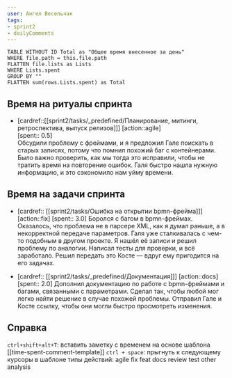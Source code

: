 ```yaml
---
user: Ангел Весельчак
tags:
- sprint2
- dailyComments
---
```




```dataview 
TABLE WITHOUT ID Total as "Общее время внесенное за день"
WHERE file.path = this.file.path 
FLATTEN file.lists as Lists
WHERE Lists.spent
GROUP BY ""
FLATTEN sum(rows.Lists.spent) as Total
```
## Время на ритуалы спринта

* [cardref::[[sprint2/tasks/_predefined/Планирование, митинги, ретроспектива, выпуск релизов]]]
  [action::agile]  
  [spent:: 0.5]  
  Обсудили проблему с фреймами, и я предложил Гале поискать в старых записях, потому что помнил похожий баг с контейнерами. Было важно проверить, как мы тогда это исправили, чтобы не тратить время на повторение ошибок. Галя быстро нашла нужную информацию, и это сэкономило нам уйму времени.

## Время на задачи спринта

* [cardref:: [[sprint2/tasks/Ошибка на открытии bpmn-фрейма]]]
  [action::fix]
  [spent:: 3.0]
  Боролся с багом в bpmn-фреймах. Оказалось, что проблема не в парсере XML, как я думал раньше, а в некорректной передаче параметров. Галя уже сталкивалась с чем-то подобным в другом проекте. Я нашёл её записи и решил проблему по аналогии. Написал тесты для проверки, и всё заработало. Решил передать это Косте — вдруг ему пригодится на его задачах.

* [cardref:: [[sprint2/tasks/_predefined/Документация]]]
  [action::docs]
  [spent:: 2.0]
  Дополнил документацию по работе с bpmn-фреймами и багами, связанными с параметрами. Сделал так, чтобы любой мог легко найти решение в случае похожей проблемы. Отправил Гале и Косте ссылку, чтобы они могли быстро просмотреть изменения.



## Справка

`ctrl+shift+alt+T`:
	вставить заметку с временем на основе шаблона [[time-spent-comment-template]] 
`ctrl + space`:
	прыгнуть к следующему курсоры в шаблоне
типы действий:
	agile
	fix
	feat
	docs
	review
	test
	other
	analysis


